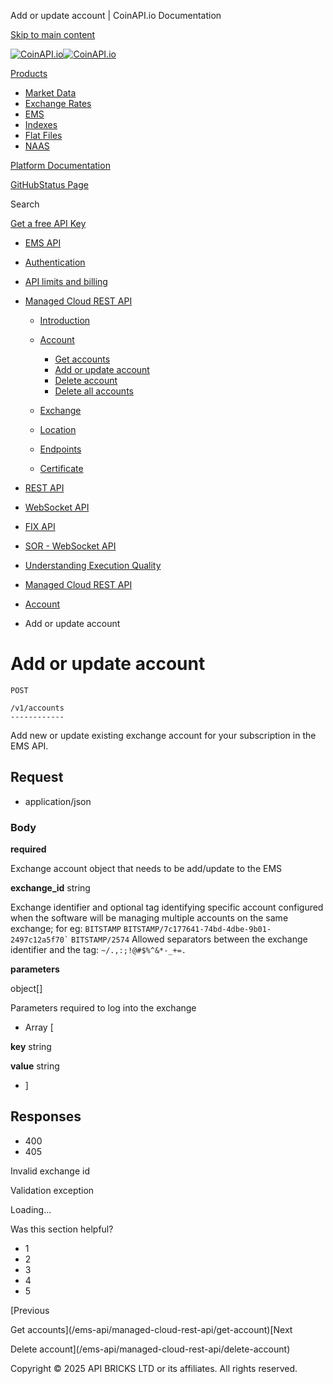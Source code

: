 Add or update account | CoinAPI.io Documentation




[Skip to main content](#__docusaurus_skipToContent_fallback)

[![CoinAPI.io](/img/logo.svg)![CoinAPI.io](/img/logo.svg)](https://www.coinapi.io)

[Products](/ems-api/managed-cloud-rest-api/persist-account)

* [Market Data](/market-data/)
* [Exchange Rates](/exchange-rates-api/)
* [EMS](/ems-api/)
* [Indexes](/indexes-api/)
* [Flat Files](/flat-files-api/)
* [NAAS](/naas-api/)

[Platform Documentation](/general/authentication)

[GitHub](https://github.com/api-bricks/api-bricks-sdk)[Status Page](https://status.coinapi.io)

Search

[Get a free API Key](https://console.coinapi.io/?link=/apikeys/create)

* [EMS API](/ems-api/)
* [Authentication](/ems-api/authentication)
* [API limits and billing](/ems-api/api-limits-and-billing-metrics)
* [Managed Cloud REST API](/ems-api/rest-api/rest-api)

  + [Introduction](/ems-api/managed-cloud-rest-api/managed-cloud-rest-api)
  + [Account](/ems-api/managed-cloud-rest-api/account)

    - [Get accounts](/ems-api/managed-cloud-rest-api/get-account)
    - [Add or update account](/ems-api/managed-cloud-rest-api/persist-account)
    - [Delete account](/ems-api/managed-cloud-rest-api/delete-account)
    - [Delete all accounts](/ems-api/managed-cloud-rest-api/delete-account-all)
  + [Exchange](/ems-api/managed-cloud-rest-api/exchange)
  + [Location](/ems-api/managed-cloud-rest-api/location)
  + [Endpoints](/ems-api/managed-cloud-rest-api/endpoints)
  + [Certificate](/ems-api/managed-cloud-rest-api/certificate)
* [REST API](/ems-api/managed-cloud-rest-api/managed-cloud-rest-api)
* [WebSocket API](/ems-api/websocket/)
* [FIX API](/ems-api/fix/)
* [SOR - WebSocket API](/ems-api/sor-websocket-api)
* [Understanding Execution Quality](/ems-api/understanding-execution-quality)

* [Managed Cloud REST API](/ems-api/rest-api/rest-api)
* [Account](/ems-api/managed-cloud-rest-api/account)
* Add or update account

Add or update account
=====================

```
POST

/v1/accounts
------------
```

Add new or update existing exchange account for your subscription in the EMS API.

Request[​](/ems-api/managed-cloud-rest-api/persist-account#request "Direct link to Request")
--------------------------------------------------------------------------------------------

* application/json

### Body

**required**

Exchange account object that needs to be add/update to the EMS

**exchange\_id** string

Exchange identifier and optional tag identifying specific account configured when the software will be managing multiple accounts on the same exchange; for eg:
`BITSTAMP`
`` BITSTAMP/7c177641-74bd-4dbe-9b01-2497c12a5f70` ``
`BITSTAMP/2574`
Allowed separators between the exchange identifier and the tag: `~/.,:;!@#$%^&*-_+=.`

**parameters**

object[]

Parameters required to log into the exchange

* Array [

**key** string

**value** string

* ]

Responses[​](/ems-api/managed-cloud-rest-api/persist-account#responses "Direct link to Responses")
--------------------------------------------------------------------------------------------------

* 400
* 405

Invalid exchange id

Validation exception

Loading...

Was this section helpful?

* 1
* 2
* 3
* 4
* 5

[Previous

Get accounts](/ems-api/managed-cloud-rest-api/get-account)[Next

Delete account](/ems-api/managed-cloud-rest-api/delete-account)

Copyright © 2025 API BRICKS LTD or its affiliates. All rights reserved.